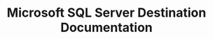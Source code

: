 ---
## FOR DESTINATIONS THAT HAVE MORE THAN 1 VERSION.

# -------------------------- #
#        Page Controls       #
# -------------------------- #

title: Microsoft SQL Server Destination Documentation
permalink: /destinations/microsoft-sql-server

keywords: microsoft sql server, microsoft sql server data warehouse, microsoft sql server data warehouse, microsoft sql server etl, etl to microsoft sql server, microsoft sql server destination
summary: "Documentation for Stitch's Microsoft SQL Server destination."

content-type: "destination-category"
key: "microsoft-sql-server-category"

order: 1

toc: true
layout: general


# -------------------------- #
#     Destination Details    #
# -------------------------- #

display_name: "Microsoft SQL Server"
type: "microsoft-sql-server"

# sections:
#   - title: "Select version"
#     anchor: "select-version"
#     content: |
#       For a side-by-side comparison of each version of the {{ destination.display_name }} destination, refer to the [Version comparison section](#version-comparison).

#       {% assign destinations = site.destinations | where:"key","microsoft-sql-server-version-category" | sort:"this-version" | reverse %}

#       <ul class="tiles three-columns">
#       {% for destination in destinations %}
#         <li>
#           <a href="{{ site.baseurl | append: destination.url }}">
#             <img src="{{ site.baseurl }}/images/destinations/icons/{{ destination.type }}.svg" style="max-height: 60px;" alt="{{ destination.display_name }} v{{ destination.this-version }} logo">
#           </a>
#           <strong>{{ destination.display_name }} (v{{ destination.this-version }})</strong><br>
#           <a href="{{ site.baseurl | append: destination.url }}">All {{ destination.display_name }} (v{{ destination.this-version }}) documentation</a>
#         </li>
#       {% endfor %}
#       </ul>

#   - title: "Version history"
#     anchor: "version-history-comparison"
#     content: |
# {% include shared/versioning/version-history.html %}

#   - title: "Version comparison"
#     anchor: "version-comparison"
#     content: |
# {% include shared/versioning/destination-supported-features.html %}
---